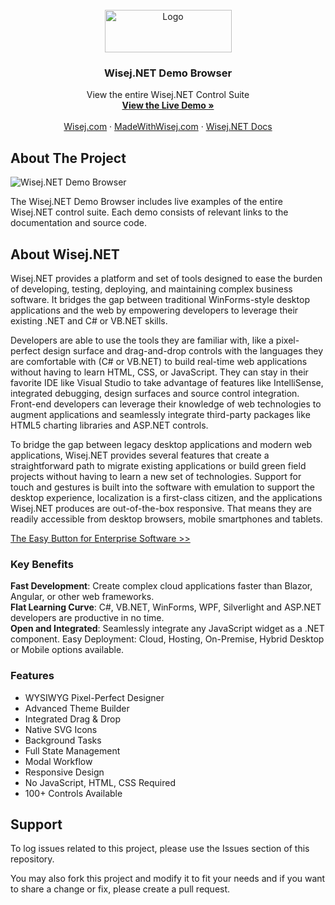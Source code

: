 <div id="top"></div>

<!-- PROJECT LOGO -->
<br />
<div align="center">
  <a href="https://wisej.com">
    <img src="https://wisej.com/wp-content/uploads/2022/05/wisej-dotnet-logotype-main-nav-203-05312022.png" alt="Logo" width="203" height="68">
  </a>

  <h3 align="center">Wisej.NET Demo Browser</h3>

  <p align="center">
    View the entire Wisej.NET Control Suite
    <br />
    <a href="https://demo.wisej.net"><strong>View the Live Demo »</strong></a>
    <br />
    <br />
    <a href="https://wisej.com">Wisej.com</a>
    ·
    <a href="https://madewithwisej.com">MadeWithWisej.com</a>
    ·
    <a href="https://docs.wisej.com">Wisej.NET Docs</a>
  </p>
</div>

<!-- ABOUT THE PROJECT -->
## About The Project
![Wisej.NET Demo Browser](https://user-images.githubusercontent.com/21205878/171468885-7c1ba463-b88f-4e3c-ad20-bf03593b3445.png)

The Wisej.NET Demo Browser includes live examples of the entire Wisej.NET control suite. Each demo consists of relevant links to the documentation and source code.

## About Wisej.NET

Wisej.NET provides a platform and set of tools designed to ease the burden of developing, testing, deploying, and maintaining complex business software. It bridges the gap between traditional WinForms-style desktop applications and the web by empowering developers to leverage their existing .NET and C# or VB.NET skills.

Developers are able to use the tools they are familiar with, like a pixel-perfect design surface and drag-and-drop controls with the languages they are comfortable with (C# or VB.NET) to build real-time web applications without having to learn HTML, CSS, or JavaScript. They can stay in their favorite IDE like Visual Studio to take advantage of features like IntelliSense, integrated debugging, design surfaces and source control integration. Front-end developers can leverage their knowledge of web technologies to augment applications and seamlessly integrate third-party packages like HTML5 charting libraries and ASP.NET controls.

To bridge the gap between legacy desktop applications and modern web applications, Wisej.NET provides several features that create a straightforward path to migrate existing applications or build green field projects without having to learn a new set of technologies. Support for touch and gestures is built into the software with emulation to support the desktop experience, localization is a first-class citizen, and the applications Wisej.NET produces are out-of-the-box responsive. That means they are readily accessible from desktop browsers, mobile smartphones and tablets.

[The Easy Button for Enterprise Software >>](https://www.codeproject.com/Articles/1208339/Wisej-The-Easy-Button-for-Enterprise-Software)

### Key Benefits
<b>Fast Development</b>: Create complex cloud applications faster than Blazor, Angular, or other web frameworks.
<br>
<b>Flat Learning Curve</b>: C#, VB.NET, WinForms, WPF, Silverlight and ASP.NET developers are productive in no time.
<br>
<b>Open and Integrated</b>: Seamlessly integrate any JavaScript widget as a .NET component. Easy Deployment: Cloud, Hosting, On-Premise, Hybrid Desktop or Mobile options available.

### Features
* WYSIWYG Pixel-Perfect Designer
* Advanced Theme Builder
* Integrated Drag & Drop
* Native SVG Icons
* Background Tasks
* Full State Management
* Modal Workflow
* Responsive Design
* No JavaScript, HTML, CSS Required
* 100+ Controls Available

## Support
To log issues related to this project, please use the Issues section of this repository.

You may also fork this project and modify it to fit your needs and if you want to share a change or fix, please create a pull request.
